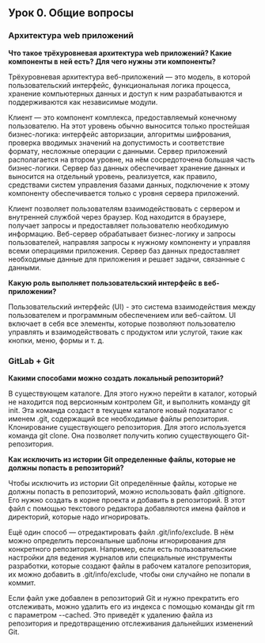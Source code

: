 ## Урок 0. Общие вопросы

### Архитектура web приложений

**Что такое трёхуровневая архитектура web приложений? Какие компоненты в ней есть? Для чего нужны эти компоненты?**

Трёхуровневая архитектура веб-приложений — это модель, в которой пользовательский интерфейс, функциональная логика процесса, хранение компьютерных данных и доступ к ним разрабатываются и поддерживаются как независимые модули.

Клиент — это компонент комплекса, предоставляемый конечному пользователю. На этот уровень обычно выносится только простейшая бизнес-логика: интерфейс авторизации, алгоритмы шифрования, проверка вводимых значений на допустимость и соответствие формату, несложные операции с данными.
Сервер приложений располагается на втором уровне, на нём сосредоточена большая часть бизнес-логики.
Сервер баз данных обеспечивает хранение данных и выносится на отдельный уровень, реализуется, как правило, средствами систем управления базами данных, подключение к этому компоненту обеспечивается только с уровня сервера приложений.

Клиент позволяет пользователям взаимодействовать с сервером и внутренней службой через браузер. Код находится в браузере, получает запросы и предоставляет пользователю необходимую информацию.
Веб-сервер обрабатывает бизнес-логику и запросы пользователей, направляя запросы к нужному компоненту и управляя всеми операциями приложения.
Сервер баз данных предоставляет необходимые данные для приложения и решает задачи, связанные с данными.

**Какую роль выполняет пользовательский интерфейс в веб-приложении?**

Пользовательский интерфейс (UI) - это система взаимодействия между пользователем и программным обеспечением или веб-сайтом. UI включает в себя все элементы, которые позволяют пользователю управлять и взаимодействовать с продуктом или услугой, такие как кнопки, меню, формы и т. д.



### GitLab + Git

**Какими способами можно создать локальный репозиторий?**

В существующем каталоге. Для этого нужно перейти в каталог, который не находится под версионным контролем Git, и выполнить команду git init. Эта команда создаст в текущем каталоге новый подкаталог с именем .git, содержащий все необходимые файлы репозитория.
Клонирование существующего репозитория. Для этого используется команда git clone. Она позволяет получить копию существующего Git-репозитория.

**Как исключить из истории Git определенные файлы, которые не должны попасть в репозиторий?**

Чтобы исключить из истории Git определённые файлы, которые не должны попасть в репозиторий, можно использовать файл .gitignore. Его нужно создать в корне проекта и добавить в репозиторий. В этот файл с помощью текстового редактора добавляются имена файлов и директорий, которые надо игнорировать.

Ещё один способ — отредактировать файл .git/info/exclude. В нём можно определить персональные шаблоны игнорирования для конкретного репозитория. Например, если есть пользовательские настройки для ведения журналов или специальные инструменты разработки, которые создают файлы в рабочем каталоге репозитория, их можно добавить в .git/info/exclude, чтобы они случайно не попали в коммит.

Если файл уже добавлен в репозиторий Git и нужно прекратить его отслеживать, можно удалить его из индекса с помощью команды git rm с параметром --cached. Это приведёт к удалению файла из репозитория и предотвращению отслеживания дальнейших изменений Git.